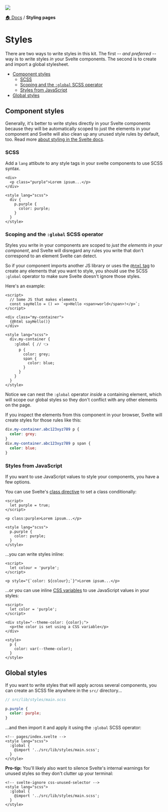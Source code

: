 ![](https://graphics.thomsonreuters.com/style-assets/images/logos/reuters-graphics-logo/svg/graphics-logo-color-dark.svg)

[🏠 Docs](https://github.com/reuters-graphics/bluprint_graphics-kit/blob/master/docs/developers/README.md) / **Styling pages**

# Styles

There are two ways to write styles in this kit. The first -- _and preferred_ -- way is to write styles _in_ your Svelte components. The second is to create and import a global stylesheet.

- [Component styles](#component-styles)
  - [SCSS](#scss)
  - [Scoping and the `:global` SCSS operator](#scoping-and-the-global-scss-operator)
  - [Styles from JavaScript](#styles-from-javascript)
- [Global styles](#global-styles)

## Component styles

Generally, it's better to write styles directly in your Svelte components because they will be automatically scoped to just the elements in your component and Svelte will also clean up any unused style rules by default, too. Read more [about styling in the Svelte docs](https://svelte.dev/tutorial/styling).

### SCSS

Add a `lang` attibute to any style tags in your svelte components to use SCSS syntax.

```svelte
<div>
  <p class="purple">Lorem ipsum...</p>
</div>

<style lang="scss">
  div {
    p.purple {
      color: purple;
    }
  }
</style>
```

### Scoping and the `:global` SCSS operator

Styles you write in your components are scoped to _just the elements in your component_, and Svelte will disregard any rules you write that don't correspond to an element Svelte can detect.

So if your component imports another JS library or uses the [`@html` tag](https://svelte.dev/tutorial/html-tags) to create any elements that you want to style, you should use the SCSS `:global` operator to make sure Svelte doesn't ignore those styles.

Here's an example:

```svelte
<script>
  // Some JS that makes elements
  const sayHello = () => `<p>Hello <span>world</span>!</p>`;
</script>

<div class="my-container">
  {@html sayHello()}
</div>

<style lang="scss">
  div.my-container {
    :global { // 👈
      p {
        color: grey;
        span {
          color: blue;
        }
      }
    }
  }
</style>
```

Notice we can nest the `:global` operator _inside_ a containing element, which will scope our global styles so they don't conflict with any other elements on the page.

If you inspect the elements from this component in your browser, Svelte will create styles for those rules like this:

```css
div.my-container.abc123xyz789 p {
  color: grey;
}
div.my-container.abc123xyz789 p span {
  color: blue;
}
```

### Styles from JavaScript

If you want to use JavaScript values to style your components, you have a few options.

You can use Svelte's [class directive](https://svelte.dev/tutorial/classes) to set a class conditionally:

```svelte
<script>
  let purple = true;
</script>

<p class:purple>Lorem ipsum...</p>

<style lang="scss">
  p.purple {
    color: purple;
  }
</style>
```

...you can write styles inline:

```svelte
<script>
  let colour = 'purple';
</script>

<p style="{`color: ${colour};`}">Lorem ipsum...</p>
```

...or you can use inline [CSS variables](https://developer.mozilla.org/en-US/docs/Web/CSS/Using_CSS_custom_properties) to use JavaScript values in your styles:

```svelte
<script>
  let color = 'purple';
</script>

<div style="--theme-color: {color};">
  <p>the color is set using a CSS variable</p>
</div>

<style>
  p {
    color: var(--theme-color);
  }
</style>
```

## Global styles

If you want to write styles that will apply across several components, you can create an SCSS file anywhere in the `src/` directory...

```SCSS
// src/lib/styles/main.scss

p.purple {
  color: purple;
}
```

...and then import it and apply it using the `:global` SCSS operator:

```svelte
<!-- pages/index.svelte -->
<style lang="scss">
  :global {
    @import '../src/lib/styles/main.scss';
  }
</style>
```

**Pro-tip:** You'll likely also want to silence Svelte's internal warnings for unused styles so they don't clutter up your terminal:

```svelte
<!-- svelte-ignore css-unused-selector -->
<style lang="scss">
  :global {
    @import '../src/lib/styles/main.scss';
  }
</style>
```
